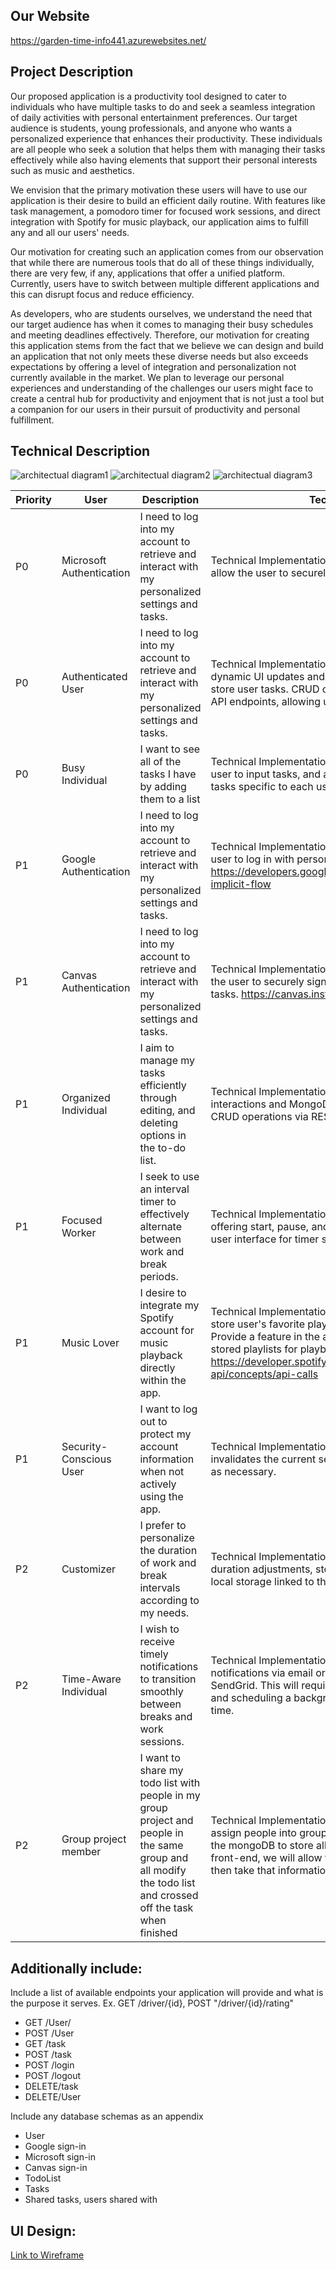 ## Our Website
https://garden-time-info441.azurewebsites.net/

## Project Description 
Our proposed application is a productivity tool designed to cater to individuals who have multiple tasks to do and seek a seamless integration of daily activities with personal entertainment preferences. Our target audience is students, young professionals, and anyone who wants a personalized experience that enhances their productivity. These individuals are all people who seek a solution that helps them with managing their tasks effectively while also having elements that support their personal interests such as music and aesthetics.

We envision that the primary motivation these users will have to use our application is their desire to build an efficient daily routine. With features like task management, a pomodoro timer for focused work sessions, and direct integration with Spotify for music playback, our application aims to fulfill any and all our users' needs.

Our motivation for creating such an application comes from our observation that while there are numerous tools that do all of these things individually, there are very few, if any, applications that offer a unified platform. Currently, users have to switch between multiple different applications and this can disrupt focus and reduce efficiency.

As developers, who are students ourselves, we understand the need that our target audience has when it comes to managing their busy schedules and meeting deadlines effectively. Therefore, our motivation for creating this application stems from the fact that we believe we can design and build an application that not only meets these diverse needs but also exceeds expectations by offering a level of integration and personalization not currently available in the market. We plan to leverage our personal experiences and understanding of the challenges our users might face to create a central hub for productivity and enjoyment that is not just a tool but a companion for our users in their pursuit of productivity and personal fulfillment. 

## Technical Description

![architectual diagram1](./architectural_diagram/Screenshot%202024-02-08%20at%2012.51.25 PM.png)
![architectual diagram2](./architectural_diagram/Screenshot%202024-02-08%20at%2012.51.41 PM.png)
![architectual diagram3](./architectural_diagram/Screenshot%202024-02-08%20at%2012.51.53 PM.png)



| Priority | User                  | Description                                                                                                      | Technical Implementation                                                                                                                                                                                                                                                                                                                                                                                                 |
|----------|-----------------------|------------------------------------------------------------------------------------------------------------------|--------------------------------------------------------------------------------------------------------------------------------------------------------------------------------------------------------------------------------------------------------------------------------------------------------------------------------------------------------------------------------------------------------------------------|
| P0       | Microsoft Authentication | I need to log into my account to retrieve and interact with my personalized settings and tasks.                  | Technical Implementation: Use Microsoft’s authentication API to allow the user to securely sign in to their account.                                                                                                                                                                                                                                                                                                    |
| P0       | Authenticated User      | I need to log into my account to retrieve and interact with my personalized settings and tasks.                  | Technical Implementation: Use a front-end framework like React for dynamic UI updates and a back-end database like MongoDB to store user tasks. CRUD operations will be implemented via RESTful API endpoints, allowing users to see their to-do list in real-time.                                                                                                                                                    |
| P0       | Busy Individual         | I want to see all of the tasks I have by adding them to a list                                                   | Technical Implementation: Use a front-end framework to enable the user to input tasks, and a back-end database like MongoDB to store tasks specific to each user.                                                                                                                                                                                                                                                      |
| P1       | Google Authentication   | I need to log into my account to retrieve and interact with my personalized settings and tasks.                  | Technical Implementation: Use google authentication api to allow user to log in with personal information: https://developers.google.com/identity/protocols/oauth2/javascript-implicit-flow                                                                                                                                                                                                                             |
| P1       | Canvas Authentication   | I need to log into my account to retrieve and interact with my personalized settings and tasks.                  | Technical Implementation: Use Canvas authentication API to allow the user to securely sign into their account and retrieve current tasks. https://canvas.instructure.com/doc/api/                                                                                                                                                                                                                                      |
| P1       | Organized Individual    | I aim to manage my tasks efficiently through editing, and deleting options in the to-do list.                    | Technical Implementation: Utilize React for dynamic user interface interactions and MongoDB to store user tasks, supporting real-time CRUD operations via RESTful APIs.                                                                                                                                                                                                                                                |
| P1       | Focused Worker          | I seek to use an interval timer to effectively alternate between work and break periods.                         | Technical Implementation: Use JavaScript for timer mechanics, offering start, pause, and reset capabilities, with live updates on the user interface for timer states.                                                                                                                                                                                                                                                 |
| P1       | Music Lover             | I desire to integrate my Spotify account for music playback directly within the app.                             | Technical Implementation: Utilize Spotify's Web API to fetch and store user's favorite playlists in the database linked to their account. Provide a feature in the app's UI for users to view and select their stored playlists for playback. https://developer.spotify.com/documentation/web-api/concepts/api-calls                                                                                                      |
| P1       | Security-Conscious User | I want to log out to protect my account information when not actively using the app.                             | Technical Implementation: Create a logout feature that securely invalidates the current session or JWT, clearing cookies or tokens as necessary.                                                                                                                                                                                                                                                                        |
| P2       | Customizer              | I prefer to personalize the duration of work and break intervals according to my needs.                          | Technical Implementation: Offer a customizable settings page for duration adjustments, storing these preferences in the database or local storage linked to the user's account.                                                                                                                                                                                                                                         |
| P2       | Time-Aware Individual   | I wish to receive timely notifications to transition smoothly between breaks and work sessions.                  | Technical Implementation: Implement a reminder system that sends notifications via email or SMS using third-party APIs like Twilio or SendGrid. This will require storing reminder times in the database and scheduling a background job to send notifications at the right time.                                                                                                                                       |
| P2       | Group project member    | I want to share my todo list with people in my group project and people in the same group and all modify the todo list and crossed off the task when finished | Technical Implementation: Option1: Working with the canvas api to assign people into groups and then create a new collection group in the mongoDB to store all userId for specific groups. Option 2: In the front-end, we will allow the user to input all people in a group, we then take that information and store them into the mongoDB.                                                                            |




## Additionally include:
Include a list of available endpoints your application will provide and what is the purpose it serves. Ex. GET /driver/{id}, POST "/driver/{id}/rating"
- GET /User/
- POST /User
- GET /task
- POST /task
- POST /login
- POST /logout
- DELETE/task
- DELETE/User

Include any database schemas as an appendix
- User
- Google sign-in
- Microsoft sign-in
- Canvas sign-in
- TodoList
- Tasks
- Shared tasks, users shared with

## UI Design: 
[Link to Wireframe](https://www.figma.com/file/W9dwlnPnFAYbcT6JAsLNe7/Wireframing-and-prototyping?type=design&node-id=38%3A4&mode=design&t=6So2WMB5oWXSLyg5-1)
